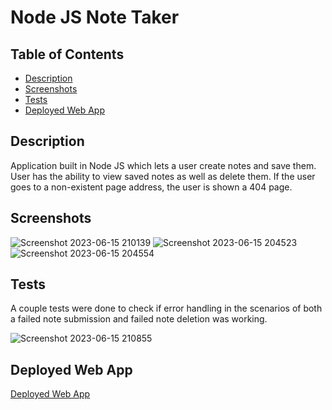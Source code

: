 # Node JS Note Taker

## Table of Contents
* [Description](#description)
* [Screenshots](#screenshots)
* [Tests](#tests)
* [Deployed Web App](#deployed-web-app)

## Description
Application built in Node JS which lets a user create notes and save them. User has the ability to view saved notes as well as delete them. If the user goes to a non-existent page address, the user is shown a 404 page. 

## Screenshots
![Screenshot 2023-06-15 210139](https://github.com/cwchilvers/Node-JS-Note-Taker/assets/59628271/9f9dac85-8b08-4fc9-a59c-d7be1684bff1)
![Screenshot 2023-06-15 204523](https://github.com/cwchilvers/Node-JS-Note-Taker/assets/59628271/e98f4325-c001-4bc0-a95a-573dcc0d48c2)
![Screenshot 2023-06-15 204554](https://github.com/cwchilvers/Node-JS-Note-Taker/assets/59628271/4cfe268b-99cf-4c8d-9e34-300a9b0bb7a2)

## Tests
A couple tests were done to check if error handling in the scenarios of both a failed note submission and failed note deletion was working.

![Screenshot 2023-06-15 210855](https://github.com/cwchilvers/Node-JS-Note-Taker/assets/59628271/9e97bdbf-4b9a-4d78-893a-489c22f3e1ce)

## Deployed Web App
[Deployed Web App](https://apps.cwchilvers.io)